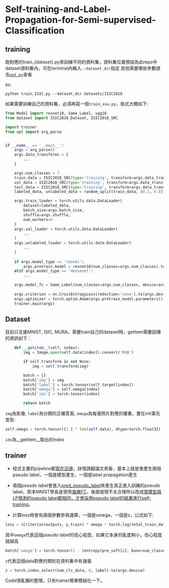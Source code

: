 # Self-training-and-Label-Propagation-for-Semi-supervised-Classification

##  training
跑對應的train_{dataset}.py來訓練不同的資料集，資料集位置預設為此repo中dataset資料集內，可在terminal內輸入`--dataset_dir`指定
其他需要哪些參數請去[`opt.py`](https://github.com/ricky-696/Self-training-and-Label-Propagation-for-Semi-supervised-Classification/blob/main/opt.py)查看

ex:
```
python train_ISIC.py --dataset_dir datasets/ISIC2018 
```

如果需要訓練自己的資料集，必須再寫一個`train_xxx.py`，格式大概如下:
```python
from Model import resnet18, Same_Label, vgg16
from dataset import ISIC2018_Dataset, ISIC2018_SRC

import trainer
from opt import arg_parse


if __name__ == '__main__':
    args = arg_parse()
    args.data_transforms = {
        ...
    }

    args.num_classes = 7
    train_data = ISIC2018_SRC(type='training', transform=args.data_transforms['train'])
    val_data = ISIC2018_SRC(type='training', transform=args.data_transforms['test'])
    test_data = ISIC2018_SRC(type='training', transform=args.data_transforms['test'])
    labeled_data, unlabeled_data = random_split(train_data, [0.2, 0.8])

    args.train_loader = torch.utils.data.DataLoader(
        dataset=labeled_data,
        batch_size=args.batch_size,
        shuffle=args.shuffle,
        num_workers=8
    )
    args.val_loader = torch.utils.data.DataLoader(
        ...
    )
    args.unlabeled_loader = torch.utils.data.DataLoader(
        ...
    )
    
    if args.model_type == 'resnet':
        args.pretrain_model = resnet18(num_classes=args.num_classes).to(args.device)
    elif args.model_type == 'densenet':
        ...

    args.model_fc = Same_Label(num_classes=args.num_classes, device=args.device).to(args.device)
    
    args.criterion = nn.CrossEntropyLoss(reduction='none').to(args.device)
    args.optimizer = torch.optim.Adam(args.pretrain_model.parameters(), 0.001)
    trainer.main(args)
```

## Dataset
目前只支援MNIST, ISIC, MURA，需要train自己的dataset時，getitem需要回傳的資訊如下：
```python
    def __getitem__(self, index):
        img = Image.open(self.data[index]).convert('RGB')

        if self.transform is not None:
            img = self.transform(img)

        batch = {}
        batch['img'] = img
        batch['label'] = torch.tensor(self.target[index])
        batch['omega'] = self.omega[index]
        batch['idx'] = torch.tensor(index)

        return batch
```
`img`為影像, `label`為分類的正確答案, 
`omega`為每張照片對應的權重，要在init事先宣告:
```python
self.omega = torch.tensor([1.] * len(self.data), dtype=torch.float32)
```
`idx`為__getitem__取出的index

## trainer
 - 程式主要的pipeline都[寫在這邊](https://github.com/ricky-696/Self-training-and-Label-Propagation-for-Semi-supervised-Classification/blob/b95c8b8072567ca78af74312508d35e3a14d9853/trainer.py#L616)，詳情請翻論文來看，基本上就是會產生兩個pseudo label，一個是模型產生，一個是label propagetion產生
 - 兩個pseudo label會進入[pred_pseudo_label](https://github.com/ricky-696/Self-training-and-Label-Propagation-for-Semi-supervised-Classification/blob/b95c8b8072567ca78af74312508d35e3a14d9853/trainer.py#L245)來產生真正進入訓練的pseudo label，原本MNIST學長是使用[幾層FC](https://github.com/ricky-696/Self-training-and-Label-Propagation-for-Semi-supervised-Classification/blob/b95c8b8072567ca78af74312508d35e3a14d9853/train_MNIST.py#L72)，後面發現不太合理所以改成[當模型與LP預測的pseudo label都相同，才會採用pseudo label的結果進行self-training](https://github.com/ricky-696/Self-training-and-Label-Propagation-for-Semi-supervised-Classification/blob/b95c8b8072567ca78af74312508d35e3a14d9853/Model.py#L178)。

 - 計算loss時會有兩個參數參與運算，一個是omega，一個是z，公式如下:
```python
loss = (Criterion(outputs, y_train) * omega * torch.log(total_train_data / z)).mean()
```
其中`omega`代表這個pseudo label的信心程度，如果它本身的亂度夠小，信心程度就越高
```python
batch['omega'] = torch.tensor(1 - (entropy(pre_soft[i], base=num_classes) / np.log(num_classes))) # Confidence Parameter
```
`z`代表這個data對應的類別在資料集中有幾張
```python
z = torch.index_select(num_cls_data, 0, label).to(args.device)
```
Code很亂懶的整理，只有trainer簡單模組化一下。
